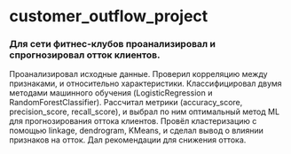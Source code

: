 # customer_outflow_project
### Для сети фитнес-клубов проанализировал и спрогнозировал отток клиентов.

Проанализировал исходные данные. Проверил корреляцию между признаками, и относительно характеристики. Классифицировал двумя методами машинного обучения (LogisticRegression и RandomForestClassifier). Рассчитал метрики (accuracy_score, precision_score, recall_score), и выбрал по ним оптимальный метод ML для прогнозирования оттока клиентов. Провёл кластеризацию с помощью linkage, dendrogram, KMeans, и сделал вывод о влиянии признаков на отток. Дал рекомендации для снижения оттока.
